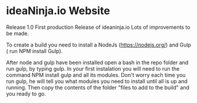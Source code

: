 # ideaNinja.io Website

Release 1.0
First production Release of ideaninja.io
Lots of improvements to be made. 

To create a build you need to install a NodeJs (https://nodejs.org/) and Gulp ( run NPM install Gulp).

After node and gulp have been installed open a bash in the repo folder and run gulp, by typing gulp.
In your first instalation you will need to run the command NPM install gulp and all its modules. Don't worry each time you run gulp, he will tell you what modules you need to install until all is up and running. 
Then copy the contents of the folder "files to add to the build" and you ready to go. 